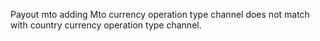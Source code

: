 Payout mto adding 
Mto currency operation type channel does not match with country currency operation type channel.
